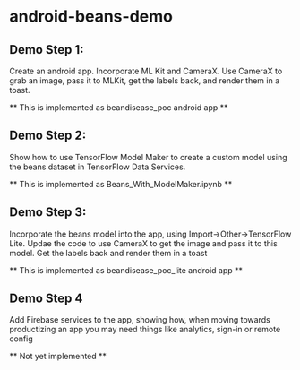 # android-beans-demo

## Demo Step 1:

Create an android app. Incorporate ML Kit and CameraX. Use CameraX to grab an image, pass it to MLKit, get the labels back, and render them in a toast.

** This is implemented as beandisease_poc android app **

## Demo Step 2:

Show how to use TensorFlow Model Maker to create a custom model using the beans dataset in TensorFlow Data Services. 

** This is implemented as Beans_With_ModelMaker.ipynb **

## Demo Step 3:
Incorporate the beans model into the app, using Import->Other->TensorFlow Lite. Updae the code to use CameraX to get the image and pass it to this model. Get the labels back and render them in a toast

** This is implemented as beandisease_poc_lite android app ** 

## Demo Step 4
Add Firebase services to the app, showing how, when moving towards productizing an app you may need things like analytics, sign-in or remote config

** Not yet implemented **


